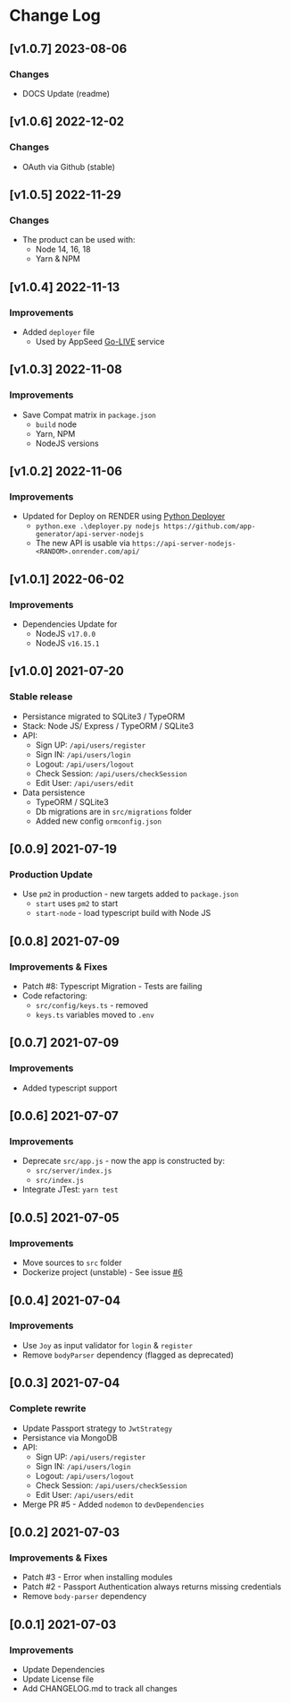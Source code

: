 # Change Log

## [v1.0.7] 2023-08-06
### Changes

- DOCS Update (readme)

## [v1.0.6] 2022-12-02
### Changes

- OAuth via Github (stable)

## [v1.0.5] 2022-11-29
### Changes

- The product can be used with:
  - Node 14, 16, 18
  - Yarn & NPM

## [v1.0.4] 2022-11-13
### Improvements

- Added `deployer` file
  - Used by AppSeed [Go-LIVE](https://appseed.us/go-live/) service

## [v1.0.3] 2022-11-08
### Improvements

- Save Compat matrix in `package.json`
  - `build` node
  - Yarn, NPM
  - NodeJS versions

## [v1.0.2] 2022-11-06
### Improvements

- Updated for Deploy on RENDER using [Python Deployer](https://github.com/app-generator/deploy-automation-render)
  - `python.exe .\deployer.py nodejs https://github.com/app-generator/api-server-nodejs`
  - The new API is usable via `https://api-server-nodejs-<RANDOM>.onrender.com/api/`

## [v1.0.1] 2022-06-02
### Improvements

- Dependencies Update for
  - NodeJS `v17.0.0`
  - NodeJS `v16.15.1`  

## [v1.0.0] 2021-07-20
### Stable release

- Persistance migrated to SQLite3 / TypeORM 
- Stack: Node JS/ Express / TypeORM / SQLite3
- API:
   - Sign UP: `/api/users/register`
   - Sign IN: `/api/users/login`
   - Logout: `/api/users/logout`
   - Check Session: `/api/users/checkSession`
   - Edit User: `/api/users/edit`
- Data persistence
  - TypeORM / SQLite3
  - Db migrations are in `src/migrations` folder
  - Added new config `ormconfig.json`

## [0.0.9] 2021-07-19
### Production Update

- Use `pm2` in production - new targets added to `package.json`
    - `start` uses `pm2` to start
    - `start-node` - load typescript build with Node JS

## [0.0.8] 2021-07-09
### Improvements & Fixes

- Patch #8: Typescript Migration - Tests are failing
- Code refactoring:
    - `src/config/keys.ts` - removed
    - `keys.ts` variables moved to `.env`

## [0.0.7] 2021-07-09
### Improvements

- Added typescript support

## [0.0.6] 2021-07-07
### Improvements

- Deprecate `src/app.js` - now the app is constructed by:
    - `src/server/index.js`
    - `src/index.js`
- Integrate JTest: `yarn test`

## [0.0.5] 2021-07-05
### Improvements

- Move sources to `src` folder
- Dockerize project (unstable) - See issue [#6](https://github.com/app-generator/api-server-nodejs/issues/6)

## [0.0.4] 2021-07-04
### Improvements

- Use `Joy` as input validator for `login` & `register`
- Remove `bodyParser` dependency (flagged as deprecated)

## [0.0.3] 2021-07-04
### Complete rewrite

- Update Passport strategy to `JwtStrategy`
- Persistance via MongoDB
- API:
   - Sign UP: `/api/users/register`
   - Sign IN: `/api/users/login`
   - Logout: `/api/users/logout`
   - Check Session: `/api/users/checkSession`
   - Edit User: `/api/users/edit`
- Merge PR #5 - Added `nodemon` to `devDependencies`

## [0.0.2] 2021-07-03
### Improvements & Fixes

- Patch #3 - Error when installing modules
- Patch #2 - Passport Authentication always returns missing credentials
- Remove `body-parser` dependency

## [0.0.1] 2021-07-03
### Improvements

- Update Dependencies
- Update License file
- Add CHANGELOG.md to track all changes
